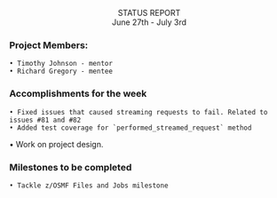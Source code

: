 <p align=center> 
  STATUS REPORT <br>
  June 27th - July 3rd
 
### Project Members:

	• Timothy Johnson - mentor
	• Richard Gregory - mentee

### Accomplishments for the week

	• Fixed issues that caused streaming requests to fail. Related to issues #81 and #82
	• Added test coverage for `performed_streamed_request` method
  • Work on project design.
	
### Milestones to be completed

	• Tackle z/OSMF Files and Jobs milestone